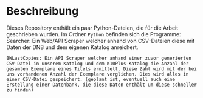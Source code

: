 # Beschreibung

Dieses Repository enthält ein paar Python-Dateien, die für die Arbeit geschrieben wurden.
Im Ordner `Python` befinden sich die Programme:
    Searcher: Ein Web/API Scraper welcher anhand von CSV-Dateien diese mit Daten der DNB und dem eigenen Katalog anreichert.

    BWLastCopies: Ein API Scraper welcher anhand einer zuvor generierten CSV-Datei in unserem Katalog und dem K10Plus-Katalog die Anzahl der gesamten Exemplare eines Titels ermittelt. Diese Zahl wird mit der bei uns vorhandenen Anzahl der Exemplare verglichen. Dies wird alles in einer CSV-Datei gespeichert. (geplant ist, eventuell auch eine Erstellung einer Datenbank, die diese Daten enthält um diese schneller zu finden)

    